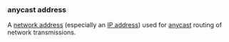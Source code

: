 ### anycast address

<p class="c8"><span>A </span><span class="c2"><a class="c3" href="#h.v9gosdu5b7z5">network address</a></span><span>&nbsp;(especially an </span><span class="c2"><a class="c3" href="#h.a8c3q7adyz7c">IP address</a></span><span>) used for </span><span class="c2"><a class="c3" href="#h.adr8osyk2zcx">anycast</a></span><span>&nbsp;routing of network transmissions.</span></p>